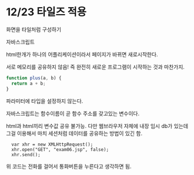 # 12/23 타일즈 적용

화면을 타일처럼 구성하기



자바스크립트

html한개가 하나의 어플리케이션이라서 페이지가 바뀌면 새로시작한다.

서로 메모리를 공유하지 않음! 즉 완전히 새로운 프로그램이 시작하는 것과 마찬가지.

```javascript
function plus(a, b) {
  return a + b;
}
```

파라미터에 타입을 설정하지 않는다.

자바스크립트는 함수이름이 곧 함수 주소를 갖고있는 변수이다.



html과 html끼리 변수값 공유 불가능. 다만 웹브라우저 자체에 내장 임시 db가 있는데 그걸 이용해서 마치 세션처럼 데이터를 공유하는 방법이 있긴 함.



```
  var xhr = new XMLHttpRequest();
  xhr.open("GET", "exam06.jsp", false);
  xhr.send();
```

위 코드는 전화를 걸어서 통화버튼을 누른다고 생각하면 됨.


